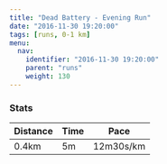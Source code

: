 ```yaml
---
title: "Dead Battery - Evening Run"
date: "2016-11-30 19:20:00"
tags: [runs, 0-1 km]
menu:
  nav:
    identifier: "2016-11-30 19:20:00"
    parent: "runs"
    weight: 130
---
```


### Stats

| Distance | Time | Pace |
|----------|------|------|
|0.4km|5m|12m30s/km|
